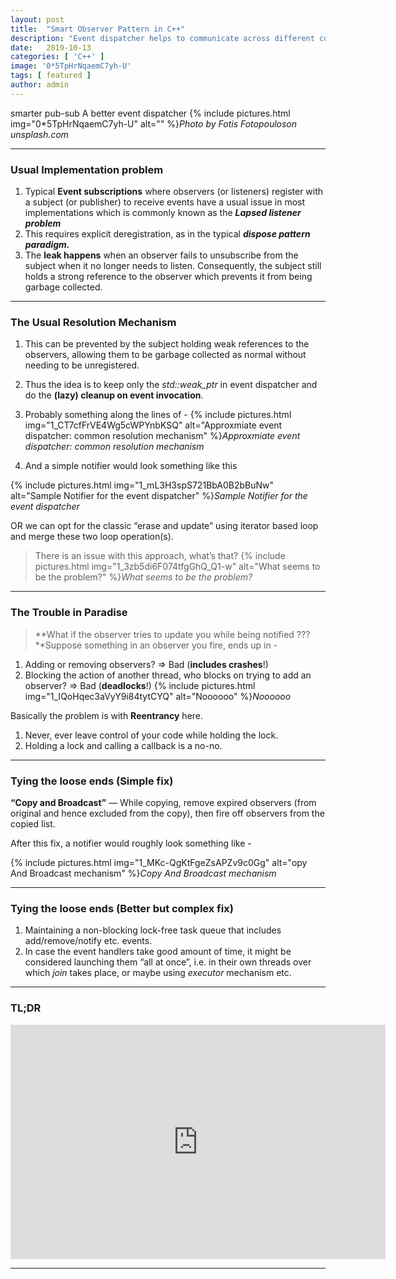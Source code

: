 ```yaml
---
layout:	post
title:	"Smart Observer Pattern in C++"
description: "Event dispatcher helps to communicate across different components in an architecture. This tutorials shared an advanced architecture for event dispatcher which handles life time of event in an multithreaded environment. Let's look into..."
date:	2019-10-13
categories: [ 'C++' ]
image: '0*5TpHrNqaemC7yh-U'
tags: [ featured ]
author: admin
---
```


  smarter pub-sub A better event dispatcher
  {% include pictures.html img="0*5TpHrNqaemC7yh-U" alt="" %}*Photo by Fotis Fotopouloson unsplash.com*

***

### Usual Implementation problem

1. Typical **Event subscriptions** where observers (or listeners) register with a subject (or publisher) to receive events have a usual issue in most implementations which is commonly known as the ***Lapsed listener problem***
2. This requires explicit deregistration, as in the typical ***dispose pattern paradigm.***
3. The **leak happens** when an observer fails to unsubscribe from the subject when it no longer needs to listen. Consequently, the subject still holds a strong reference to the observer which prevents it from being garbage collected.

***

### The Usual Resolution Mechanism

1. This can be prevented by the subject holding weak references to the observers, allowing them to be garbage collected as normal without needing to be unregistered.
2. Thus the idea is to keep only the *std::weak\_ptr* in event dispatcher and do the **(lazy) cleanup on event invocation**.
3. Probably something along the lines of -
{% include pictures.html img="1_CT7cfFrVE4Wg5cWPYnbKSQ" alt="Approxmiate event dispatcher: common resolution mechanism" %}*Approxmiate event dispatcher: common resolution mechanism*

4. And a simple notifier would look something like this

{% include pictures.html img="1_mL3H3spS721BbA0B2bBuNw" alt="Sample Notifier for the event dispatcher" %}*Sample Notifier for the event dispatcher*

OR we can opt for the classic “erase and update” using iterator based loop and merge these two loop operation(s).

> There is an issue with this approach, what’s that?
{% include pictures.html img="1_3zb5di6F074tfgGhQ_Q1-w" alt="What seems to be the problem?" %}*What seems to be the problem?*

***

### The Trouble in Paradise

> **What if the observer tries to update you while being notified ???**Suppose something in an observer you fire, ends up in -

1. Adding or removing observers? => Bad (**includes crashes**!)
2. Blocking the action of another thread, who blocks on trying to add an observer? => Bad (**deadlocks**!)
{% include pictures.html img="1_IQoHqec3aVyY9i84tytCYQ" alt="Noooooo" %}*Noooooo* 

Basically the problem is with **Reentrancy** here.

1. Never, ever leave control of your code while holding the lock.
2. Holding a lock and calling a callback is a no-no.

***

### Tying the loose ends (Simple fix)

**“Copy and Broadcast”** — While copying, remove expired observers (from original and hence excluded from the copy), then fire off observers from the copied list.

After this fix, a notifier would roughly look something like -

{% include pictures.html img="1_MKc-QgKtFgeZsAPZv9c0Gg" alt="opy And Broadcast mechanism" %}*Copy And Broadcast mechanism*

***

### Tying the loose ends (Better but complex fix)

1. Maintaining a non-blocking lock-free task queue that includes add/remove/notify etc. events.
2. In case the event handlers take good amount of time, it might be considered launching them “all at once”, i.e. in their own threads over which *join* takes place, or maybe using *executor* mechanism etc.

***

### TL;DR

<iframe src="https://www.youtube.com/embed/eP5zOeDFzl4" width="600" height="375" frameborder="0"></iframe>

***
